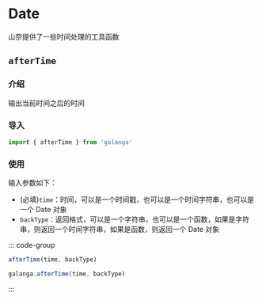 # Date

山奈提供了一些时间处理的工具函数

## `afterTime`<Badge type="warning" text="beta" />

### 介绍

输出当前时间之后的时间

### 导入

```js
import { afterTime } from 'galanga'
```

### 使用

输入参数如下：

- (必填)`time`：时间，可以是一个时间戳，也可以是一个时间字符串，也可以是一个 Date 对象
- `backType`：返回格式，可以是一个字符串，也可以是一个函数，如果是字符串，则返回一个时间字符串，如果是函数，则返回一个 Date 对象

::: code-group

```js [按需引入]
afterTime(time, backType)
```

```js [全局引入]
galanga.afterTime(time, backType)
```

:::